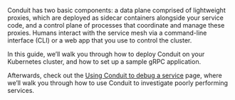 Conduit has two basic components: a data plane comprised of lightweight proxies, which are deployed as sidecar containers alongside your service code, and a control plane of processes that coordinate and manage these proxies. Humans interact with the service mesh via a command-line interface (CLI) or a web app that you use to control the cluster.

In this guide, we’ll walk you through how to deploy Conduit on your Kubernetes cluster, and how to set up a sample gRPC application.

Afterwards, check out the [Using Conduit to debug a service](https://conduit.io/debugging-an-app) page, where we’ll walk you through how to use Conduit to investigate poorly performing services.
